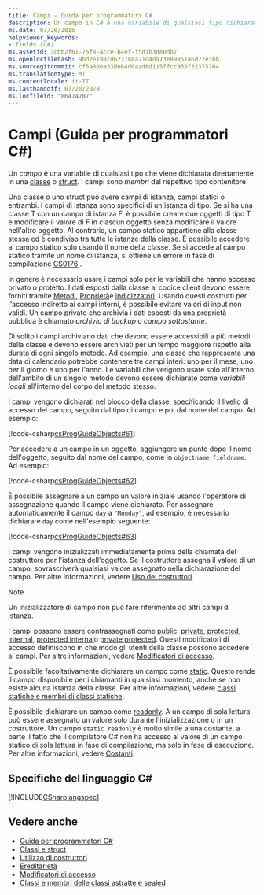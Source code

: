 ```yaml
---
title: Campi - Guida per programmatori C#
description: Un campo in C# è una variabile di qualsiasi tipo dichiarato direttamente in una classe o in uno struct. I campi sono membri del rispettivo tipo contenitore.
ms.date: 07/20/2015
helpviewer_keywords:
- fields [C#]
ms.assetid: 3cbb2f61-75f8-4cce-b4ef-f5d1b3de0db7
ms.openlocfilehash: 9bd2e198cd623788a21d4da73e89851a6d77e3bb
ms.sourcegitcommit: cf5a800a33de64d0aad6d115ffcc935f32375164
ms.translationtype: MT
ms.contentlocale: it-IT
ms.lasthandoff: 07/20/2020
ms.locfileid: "86474787"
---
```

# <a name="fields-c-programming-guide"></a>Campi (Guida per programmatori C#)

Un *campo* è una variabile di qualsiasi tipo che viene dichiarata direttamente in una [classe](../../language-reference/keywords/class.md) o [struct](../../language-reference/builtin-types/struct.md). I campi sono *membri* del rispettivo tipo contenitore.

Una classe o uno struct può avere campi di istanza, campi statici o entrambi. I campi di istanza sono specifici di un'istanza di tipo. Se si ha una classe T con un campo di istanza F, è possibile creare due oggetti di tipo T e modificare il valore di F in ciascun oggetto senza modificare il valore nell'altro oggetto. Al contrario, un campo statico appartiene alla classe stessa ed è condiviso tra tutte le istanze della classe. È possibile accedere al campo statico solo usando il nome della classe. Se si accede al campo statico tramite un nome di istanza, si ottiene un errore in fase di compilazione [CS0176](../../misc/cs0176.md) .

In genere è necessario usare i campi solo per le variabili che hanno accesso privato o protetto. I dati esposti dalla classe al codice client devono essere forniti tramite [Metodi](./methods.md), [Proprietà](./properties.md)e [indicizzatori](../indexers/index.md). Usando questi costrutti per l'accesso indiretto ai campi interni, è possibile evitare valori di input non validi. Un campo privato che archivia i dati esposti da una proprietà pubblica è chiamato *archivio di backup* o *campo sottostante*.

Di solito i campi archiviano dati che devono essere accessibili a più metodi della classe e devono essere archiviati per un tempo maggiore rispetto alla durata di ogni singolo metodo. Ad esempio, una classe che rappresenta una data di calendario potrebbe contenere tre campi interi: uno per il mese, uno per il giorno e uno per l'anno. Le variabili che vengono usate solo all'interno dell'ambito di un singolo metodo devono essere dichiarate come *variabili locali* all'interno del corpo del metodo stesso.

I campi vengono dichiarati nel blocco della classe, specificando il livello di accesso del campo, seguito dal tipo di campo e poi dal nome del campo. Ad esempio:

[!code-csharp[csProgGuideObjects#61](~/samples/snippets/csharp/VS_Snippets_VBCSharp/csProgGuideObjects/CS/Objects.cs#61)]

Per accedere a un campo in un oggetto, aggiungere un punto dopo il nome dell'oggetto, seguito dal nome del campo, come in `objectname.fieldname`. Ad esempio:

[!code-csharp[csProgGuideObjects#62](~/samples/snippets/csharp/VS_Snippets_VBCSharp/csProgGuideObjects/CS/Objects.cs#62)]

È possibile assegnare a un campo un valore iniziale usando l'operatore di assegnazione quando il campo viene dichiarato. Per assegnare automaticamente il campo `day` a `"Monday"`, ad esempio, è necessario dichiarare `day` come nell'esempio seguente:

[!code-csharp[csProgGuideObjects#63](~/samples/snippets/csharp/VS_Snippets_VBCSharp/csProgGuideObjects/CS/Objects.cs#63)]

I campi vengono inizializzati immediatamente prima della chiamata del costruttore per l'istanza dell'oggetto. Se il costruttore assegna il valore di un campo, sovrascriverà qualsiasi valore assegnato nella dichiarazione del campo. Per altre informazioni, vedere [Uso dei costruttori](./using-constructors.md).

> [!NOTE]
> Un inizializzatore di campo non può fare riferimento ad altri campi di istanza.

I campi possono essere contrassegnati come [public](../../language-reference/keywords/public.md), [private](../../language-reference/keywords/private.md), [protected](../../language-reference/keywords/protected.md), [Internal](../../language-reference/keywords/internal.md), [protected internal](../../language-reference/keywords/protected-internal.md)o [private protected](../../language-reference/keywords/private-protected.md). Questi modificatori di accesso definiscono in che modo gli utenti della classe possono accedere ai campi. Per altre informazioni, vedere [Modificatori di accesso](./access-modifiers.md).

È possibile facoltativamente dichiarare un campo come [static](../../language-reference/keywords/static.md). Questo rende il campo disponibile per i chiamanti in qualsiasi momento, anche se non esiste alcuna istanza della classe. Per altre informazioni, vedere [classi statiche e membri di classi statiche](./static-classes-and-static-class-members.md).

È possibile dichiarare un campo come [readonly](../../language-reference/keywords/readonly.md). A un campo di sola lettura può essere assegnato un valore solo durante l'inizializzazione o in un costruttore. Un campo `static readonly` è molto simile a una costante, a parte il fatto che il compilatore C# non ha accesso al valore di un campo statico di sola lettura in fase di compilazione, ma solo in fase di esecuzione. Per altre informazioni, vedere [Costanti](./constants.md).

## <a name="c-language-specification"></a>Specifiche del linguaggio C#

[!INCLUDE[CSharplangspec](~/includes/csharplangspec-md.md)]

## <a name="see-also"></a>Vedere anche

- [Guida per programmatori C#](../index.md)
- [Classi e struct](./index.md)
- [Utilizzo di costruttori](./using-constructors.md)
- [Ereditarietà](./inheritance.md)
- [Modificatori di accesso](./access-modifiers.md)
- [Classi e membri delle classi astratte e sealed](./abstract-and-sealed-classes-and-class-members.md)
